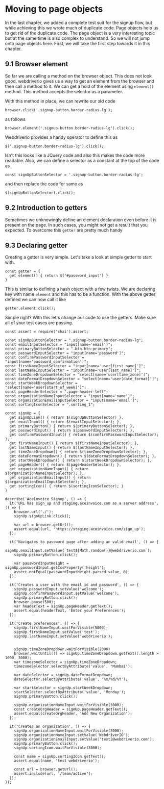 # Moving to page objects

In the last chapter, we added a complete test suit for the signup flow, but while achieving this we wrote much of duplicate code. Page objects help us to get rid of the duplicate code. The page object is a very interesting topic but at the same time is also complex to understand. So we will not jump onto page objects here. First, we will take the first step towards it in this chapter.

## 9.1 Browser element

So far we are calling a method on the browser object. This does not look good, webdriverio gives us a way to get an element from the browser and then call a method to it. We can get a hold of the element using `element()` method. This method accepts the selector as a parameter.

With this method in place, we can rewrite our old code

```
browser.click('.signup-button.border-radius-lg');
```

as follows

```
browser.element('.signup-button.border-radius-lg').click();
```

Webdriverio provides a handy operator to define this as

```
$('.signup-button.border-radius-lg').click();
```

Isn't this looks like a JQuery code and also this makes the code more readable. Also, we can define a selector as a constant at the top of the code as

```
const signUpButtonSelector = '.signup-button.border-radius-lg';
```

and then replace the code for same as

```
$(signUpButtonSelector).click();
```

## 9.2 Introduction to getters

Sometimes we unknowingly define an element declaration even before it is present on the page. In such cases, you might not get a result that you expected. To overcome this `getter` are pretty much handy

## 9.3 Declaring getter

Creating a getter is very simple. Let's take a look at simple getter to start with.

```
const getter = {
  get element() { return $('#password_input') }
}
```

This is similar to defining a hash object with a few twists. We are declaring key with name `element` and this has to be a function. With the above getter defined we can now call it like


```
getter.element.click();
```

Simple right? With this let's change our code to use the getters. Make sure all of your test cases are passing.

```
const assert = require('chai').assert;

const signUpButtonSelector = ".signup-button.border-radius-lg";
const emailInputSelector = "input[name='email']";
const primaryButtonSelector = ".btn.btn-primary";
const passwordInputSelector = "input[name='password']";
const confirmPasswordInputSelector = "input[name='password_confirmation']";
const firstNameInputSelector = "input[name='user[first_name]']";
const lastNameInputSelector = "input[name='user[last_name]']";
const timeZoneDropdownSelector = "select[name='user[time_zone]']";
const dateFormatDropdownSelector = "select[name='user[date_format]']";
const startWeekDropdownSelector = "select[name='user[start_of_week]']";
const pageHeaderSelector = ".page-header-left";
const organizationNameInputSelector = "input[name='name']";
const organizationEmailInputSelector = "input[name='email']";
const sortingIconSelector = ".sorting_1";

const signUp = {
  get signUpLink() { return $(signUpButtonSelector) },
  get emailInput() { return $(emailInputSelector); },
  get primaryButton() { return $(primaryButtonSelector); },
  get passwordInput() { return $(passwordInputSelector); },
  get confirmPasswordInput() { return $(confirmPasswordInputSelector); },
  get firstNameInput() { return $(firstNameInputSelector); },
  get lastNameInput() { return $(lastNameInputSelector); },
  get timeZoneDropdown() { return $(timeZoneDropdownSelector); },
  get dateFormatDropdown() { return $(dateFormatDropdownSelector); },
  get startWeekDropdown() { return $(startWeekDropdownSelector); },
  get pageHeader() { return $(pageHeaderSelector); },
  get organizationNameInput() { return $(organizationNameInputSelector); },
  get organizationEmailInput() { return $(organizationEmailInputSelector); },
  get sortingIcon() { return $(sortingIconSelector); }
}

describe('AceInvoice Signup', () => {
  it('URL has sign_up and staging.aceinvoice.com as a server address', () => {
    browser.url('./');
    signUp.signUpLink.click();

    var url = browser.getUrl();
    assert.equal(url, 'https://staging.aceinvoice.com/sign_up');
  });

  it('Navigates to password page after adding an valid email', () => {
    signUp.emailInput.setValue(`test${Math.random()}@webdriverio.com`);
    signUp.primaryButton.click();

    var passwordInputHeight = signUp.passwordInput.getCssProperty('height');
    assert.notEqual(passwordInputHeight.parsed.value, 0);
  });

  it('Creates a user with the email id and password', () => {
    signUp.passwordInput.setValue('welcome');
    signUp.confirmPasswordInput.setValue('welcome');
    signUp.primaryButton.click();
    browser.pause(500);
    var headerText = signUp.pageHeader.getText();
    assert.equal(headerText, 'Enter your Preferences');
  });

  it('Create preferences', () => {
    signUp.firstNameInput.waitForVisible(5000);
    signUp.firstNameInput.setValue('test');
    signUp.lastNameInput.setValue('webdriverio');


    signUp.timeZoneDropdown.waitForVisible(2000)
    browser.waitUntil(() => signUp.timeZoneDropdown.getText().length > 1000, 3000);
    var timezoneSelector = signUp.timeZoneDropdown;
    timezoneSelector.selectByAttribute('value', 'Mumbai');

    var dateSelector = signUp.dateFormatDropdown;
    dateSelector.selectByAttribute('value', '%m/%d/%Y');

    var startSelector = signUp.startWeekDropdown;
    startSelector.selectByAttribute('value', 'Monday');
    signUp.primaryButton.click();

    signUp.organizationNameInput.waitForVisible(3000);
    const createOrgHeader = signUp.pageHeader.getText();
    assert.equal(createOrgHeader, 'Add New Organization');
  });

  it('Creates an organization', () => {
    signUp.organizationNameInput.waitForVisible(3000);
    signUp.organizationNameInput.setValue('WebdriverIO');
    signUp.organizationEmailInput.setValue('test2@webdriverio.com');
    signUp.primaryButton.click();
    signUp.sortingIcon.waitForVisible(3000);

    const name = signUp.sortingIcon.getText();
    assert.equal(name, 'test webdriverio');

    const url = browser.getUrl();
    assert.include(url, '/team/active');
  });
});
```
